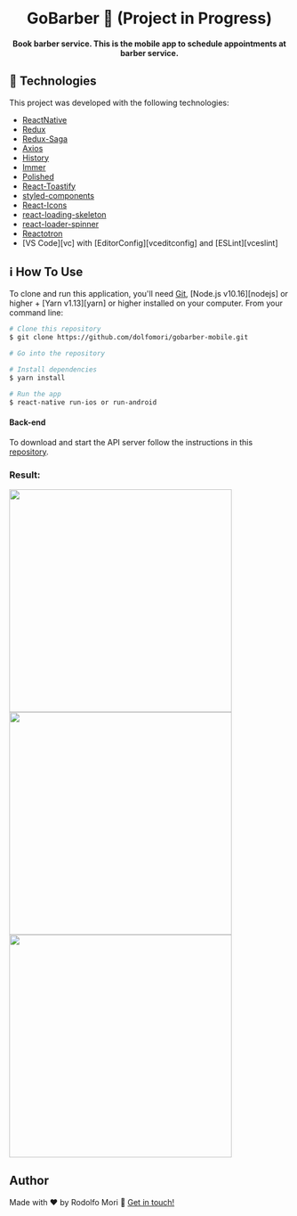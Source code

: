 
<h1 align="center">
<br>
  GoBarber 💈 (Project in Progress)
</h1>

<h4 align="center">
  Book barber service.
  This is the mobile app to schedule appointments at barber service.
</h4>


## :rocket: Technologies

This project was developed with the following technologies:

-  [ReactNative](https://reactjs.org/)
-  [Redux](https://redux.js.org/)
-  [Redux-Saga](https://redux-saga.js.org/)
-  [Axios](https://github.com/axios/axios)
-  [History](https://www.npmjs.com/package/history)
-  [Immer](https://github.com/immerjs/immer)
-  [Polished](https://polished.js.org/)
-  [React-Toastify](https://fkhadra.github.io/react-toastify/)
-  [styled-components](https://www.styled-components.com/)
-  [React-Icons](https://react-icons.netlify.com/)
-  [react-loading-skeleton](https://github.com/dvtng/react-loading-skeleton)
-  [react-loader-spinner](https://github.com/mhnpd/react-loader-spinner)
-  [Reactotron](https://infinite.red/reactotron)
-  [VS Code][vc] with [EditorConfig][vceditconfig] and [ESLint][vceslint]

## :information_source: How To Use

To clone and run this application, you'll need [Git](https://git-scm.com), [Node.js v10.16][nodejs] or higher + [Yarn v1.13][yarn] or higher installed on your computer. From your command line:

```bash
# Clone this repository
$ git clone https://github.com/dolfomori/gobarber-mobile.git

# Go into the repository

# Install dependencies
$ yarn install

# Run the app
$ react-native run-ios or run-android

```

#### Back-end

To download and start the API server follow the instructions in this [repository](https://github.com/dolfomori/api-go-barber).


### Result:

<img src="https://user-images.githubusercontent.com/47903440/69632468-c9985d80-102d-11ea-92da-3de6b2bf6ac8.png" height="400">

<img src="https://user-images.githubusercontent.com/47903440/69632465-c8ffc700-102d-11ea-8faf-6be22a9bf4d2.png" height="400">

<img src="https://user-images.githubusercontent.com/47903440/69632462-c8ffc700-102d-11ea-8fe0-c674b9887763.png" height="400">



## Author

Made with ♥ by Rodolfo Mori :wave: [Get in touch!](https://www.linkedin.com/in/rodolfomori/)
